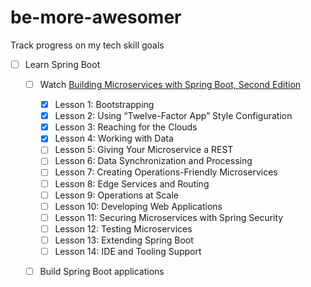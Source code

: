 # be-more-awesomer
Track progress on my tech skill goals

- [ ] Learn Spring Boot
  - [ ] Watch [Building Microservices with Spring Boot, Second Edition](https://www.safaribooksonline.com/library/view/building-microservices-with/9780134678658/BMSB_05_00.html) 
    - [x] Lesson 1: Bootstrapping
    - [x] Lesson 2: Using “Twelve-Factor App” Style Configuration
    - [x] Lesson 3: Reaching for the Clouds
    - [x] Lesson 4: Working with Data
    - [ ] Lesson 5: Giving Your Microservice a REST
    - [ ] Lesson 6: Data Synchronization and Processing
    - [ ] Lesson 7: Creating Operations-Friendly Microservices
    - [ ] Lesson 8: Edge Services and Routing
    - [ ] Lesson 9: Operations at Scale
    - [ ] Lesson 10: Developing Web Applications
    - [ ] Lesson 11: Securing Microservices with Spring Security
    - [ ] Lesson 12: Testing Microservices
    - [ ] Lesson 13: Extending Spring Boot
    - [ ] Lesson 14: IDE and Tooling Support

  - [ ] Build Spring Boot applications
  

